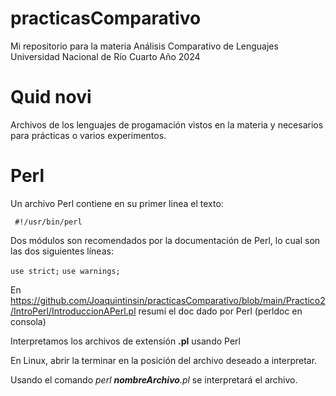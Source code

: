 # practicasComparativo
Mi repositorio para la materia Análisis Comparativo de Lenguajes
Universidad Nacional de Río Cuarto
Año 2024

# Quid novi
Archivos de los lenguajes de progamación vistos en la materia y necesarios para prácticas o varios experimentos.

# Perl
Un archivo Perl contiene en su primer linea el texto:

<code> #!/usr/bin/perl </code>

Dos módulos son recomendados por la documentación de Perl, lo cual son las dos siguientes líneas:

<code>use strict;</code>
<code>use warnings;</code>

En https://github.com/Joaquintinsin/practicasComparativo/blob/main/Practico2/IntroPerl/IntroduccionAPerl.pl resumí el doc dado por Perl (perldoc en consola)

Interpretamos los archivos de extensión <b>.pl</b> usando Perl

En Linux, abrir la terminar en la posición del archivo deseado a interpretar.

Usando el comando <i>perl <b>nombreArchivo</b>.pl</i> se interpretará el archivo.



